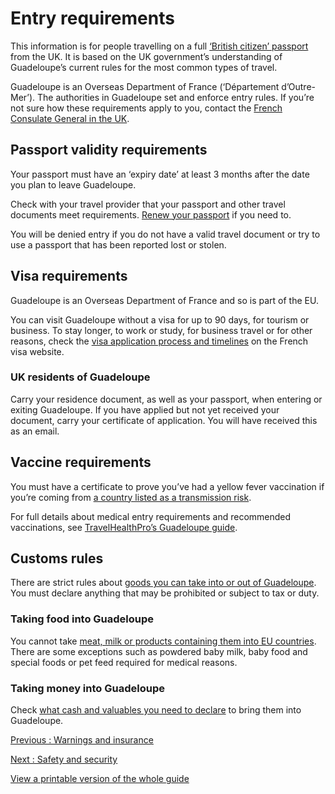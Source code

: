 # Entry requirements

This information is for people travelling on a full [‘British citizen’ passport](https://www.gov.uk/types-of-british-nationality) from the UK. It is based on the UK government’s understanding of Guadeloupe’s current rules for the most common types of travel.

Guadeloupe is an Overseas Department of France (‘Département d’Outre-Mer’). The authorities in Guadeloupe set and enforce entry rules. If you’re not sure how these requirements apply to you, contact the [French Consulate General in the UK](https://uk.ambafrance.org/-Consulate-in-London-).

## Passport validity requirements

Your passport must have an ‘expiry date’ at least 3 months after the date you plan to leave Guadeloupe.

Check with your travel provider that your passport and other travel documents meet requirements. [Renew your passport](https://www.gov.uk/renew-adult-passport/renew) if you need to.

You will be denied entry if you do not have a valid travel document or try to use a passport that has been reported lost or stolen.

## Visa requirements

Guadeloupe is an Overseas Department of France and so is part of the EU.

You can visit Guadeloupe without a visa for up to 90 days, for tourism or business. To stay longer, to work or study, for business travel or for other reasons, check the [visa application process and timelines](https://france-visas.gouv.fr/en/royaume-uni) on the French visa website.

### UK residents of Guadeloupe

Carry your residence document, as well as your passport, when entering or exiting Guadeloupe. If you have applied but not yet received your document, carry your certificate of application. You will have received this as an email.

## Vaccine requirements

You must have a certificate to prove you’ve had a yellow fever vaccination if you’re coming from [a country listed as a transmission risk](https://nathnacyfzone.org.uk/factsheet/65/countries-with-risk-of-yellow-fever-transmission).

For full details about medical entry requirements and recommended vaccinations, see [TravelHealthPro’s Guadeloupe guide](https://travelhealthpro.org.uk/country/262/guadeloupe-caribbean-islands-france#Vaccine_Recommendations).

## Customs rules

There are strict rules about [goods you can take into or out of Guadeloupe](https://www.douane.gouv.fr/fiche/volume-and-value-based-customs-and-tax-allowances). You must declare anything that may be prohibited or subject to tax or duty.

### Taking food into Guadeloupe

You cannot take [meat, milk or products containing them into EU countries](https://ec.europa.eu/food/animals/animalproducts/personal_imports_en). There are some exceptions such as powdered baby milk, baby food and special foods or pet feed required for medical reasons.

### Taking money into Guadeloupe

Check [what cash and valuables you need to declare](https://www.douane.gouv.fr/fiche/obligation-declare-cash-securities-and-valuables) to bring them into Guadeloupe.

[Previous
:
Warnings and insurance](/foreign-travel-advice/guadeloupe)

[Next
:
Safety and security](/foreign-travel-advice/guadeloupe/safety-and-security)

[View a printable version of the whole guide](/foreign-travel-advice/guadeloupe/print)